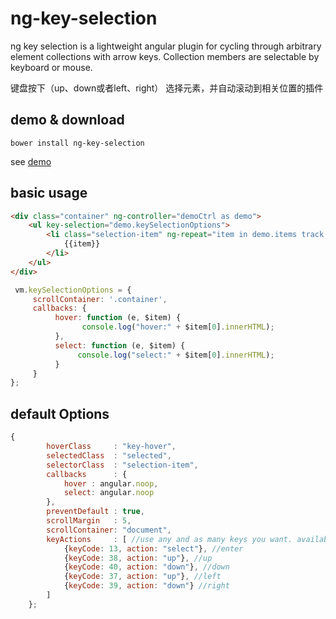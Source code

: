 # ng-key-selection
ng key selection is a lightweight angular plugin for cycling through arbitrary element collections with arrow keys. 
Collection members are selectable by keyboard or mouse.

键盘按下（up、down或者left、right） 选择元素，并自动滚动到相关位置的插件

## demo & download

`bower install ng-key-selection`
          
see [demo](http://why520crazy.github.io/ng-key-selection)
          
## basic usage

```html
<div class="container" ng-controller="demoCtrl as demo">
    <ul key-selection="demo.keySelectionOptions">
        <li class="selection-item" ng-repeat="item in demo.items track by $index">
            {{item}}
        </li>
    </ul>
</div>
```

```js
 vm.keySelectionOptions = {
     scrollContainer: '.container',
     callbacks: {
          hover: function (e, $item) {
                console.log("hover:" + $item[0].innerHTML);
          },
          select: function (e, $item) {
               console.log("select:" + $item[0].innerHTML);
          }
     }
};
```


## default Options

```js
{
        hoverClass     : "key-hover",
        selectedClass  : "selected",
        selectorClass  : "selection-item",
        callbacks      : {
            hover : angular.noop,
            select: angular.noop
        },
        preventDefault : true,
        scrollMargin   : 5,
        scrollContainer: "document",
        keyActions     : [ //use any and as many keys you want. available actions: "select", "up", "down"
            {keyCode: 13, action: "select"}, //enter
            {keyCode: 38, action: "up"}, //up
            {keyCode: 40, action: "down"}, //down
            {keyCode: 37, action: "up"}, //left
            {keyCode: 39, action: "down"} //right
        ]
    };
```
